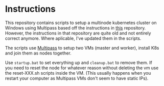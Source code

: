 # Instructions
This repository contains scripts to setup a multinode kubernetes cluster on Windows using Multipass based off the instructions in [this](https://github.com/stazdx/k8s-local-environment) repository.
However, the instructions in that repository are quite old and not entirely correct anymore. Where aplicable, I've updated them in the scripts.

The scripts use [Multipass](https://multipass.run/install) to setup two VMs (master and worker), install K8s and join them as nodes together.

Use `startup.bat` to set everything up and `cleanup.bat` to remove them.
If you need to reset the node for whatever reason without deleting the vm use the reset-XXX.sh scripts inside the VM. 
(This usually happens when you restart your computer as Multipass VMs don't seem to have static IPs).